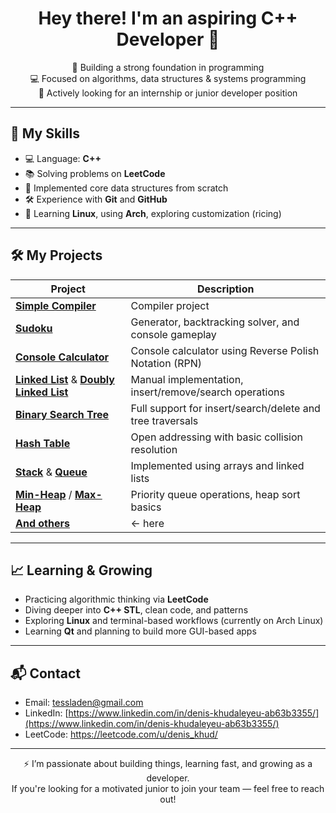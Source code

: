 <h1 align="center">Hey there! I'm an aspiring C++ Developer 👋</h1>

<p align="center">
  🔧 Building a strong foundation in programming<br>
  💻 Focused on algorithms, data structures & systems programming<br>
  🚀 Actively looking for an internship or junior developer position
</p>

---

## 🧠 My Skills

- 💻 Language: **C++**
- 📚 Solving problems on **LeetCode**
- 🧩 Implemented core data structures from scratch
- 🛠 Experience with **Git** and **GitHub**
- 🐧 Learning **Linux**, using **Arch**, exploring customization (ricing)

---

## 🛠 My Projects

| Project                      | Description                                                                |
|------------------------------|----------------------------------------------------------------------------|
| [**Simple Compiler**](https://github.com/deniskhud/simple_compiler) | Compiler project |
| [**Sudoku**](https://github.com/deniskhud/sudoku) | Generator, backtracking solver, and console gameplay  |
| [**Console Calculator**](https://github.com/deniskhud/cpp_console_calculator)  | Console calculator using Reverse Polish Notation (RPN)   |
| [**Linked List**](https://github.com/deniskhud/LinkedList) & [**Doubly Linked List**](https://github.com/deniskhud/DoublyLinkedList) | Manual implementation, insert/remove/search operations |
| [**Binary Search Tree**](https://github.com/deniskhud/BinarySeachTree)  | Full support for insert/search/delete and tree traversals |
| [**Hash Table**](https://github.com/deniskhud/cpp_hash_table_implementation)  | Open addressing with basic collision resolution   |
| [**Stack**](https://github.com/deniskhud/cpp-Stack_implementation) & [**Queue**](https://github.com/deniskhud/cpp-queue_implementation)  | Implemented using arrays and linked lists  |
| [**Min-Heap**](https://github.com/deniskhud/cpp_min_heap) / [**Max-Heap**](https://github.com/deniskhud/cpp_max_heap) | Priority queue operations, heap sort basics |
| [**And others**](https://github.com/deniskhud?tab=repositories) | <- here|

---

## 📈 Learning & Growing

- Practicing algorithmic thinking via **LeetCode**
- Diving deeper into **C++ STL**, clean code, and patterns
- Exploring **Linux** and terminal-based workflows (currently on Arch Linux)
- Learning **Qt** and planning to build more GUI-based apps

---

## 📬 Contact

- Email: tessladen@gmail.com
- LinkedIn: [https://www.linkedin.com/in/denis-khudaleyeu-ab63b3355/](https://www.linkedin.com/in/denis-khudaleyeu-ab63b3355/)
- LeetCode: https://leetcode.com/u/denis_khud/

---

<p align="center">
  ⚡ I’m passionate about building things, learning fast, and growing as a developer.<br>
  If you're looking for a motivated junior to join your team — feel free to reach out!
</p>
